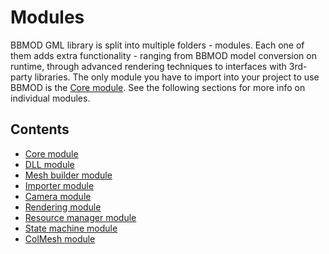 # Modules
BBMOD GML library is split into multiple folders - modules. Each one of them
adds extra functionality - ranging from BBMOD model conversion on runtime,
through advanced rendering techniques to interfaces with 3rd-party libraries.
The only module you have to import into your project to use BBMOD is the
[Core module](./CoreModule.html). See the following sections for more info on
individual modules.

## Contents
* [Core module](./CoreModule.html)
* [DLL module](./DLLModule.html)
* [Mesh builder module](./MeshBuilderModule.html)
* [Importer module](./ImporterModule.html)
* [Camera module](./CameraModule.html)
* [Rendering module](./RenderingModule.html)
* [Resource manager module](./ResourceManagerModule.html)
* [State machine module](./StateMachineModule.html)
* [ColMesh module](./ColMeshModule.html)
